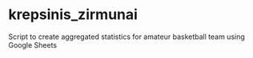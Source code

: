 # krepsinis_zirmunai
Script to create aggregated statistics for amateur basketball team using Google Sheets
